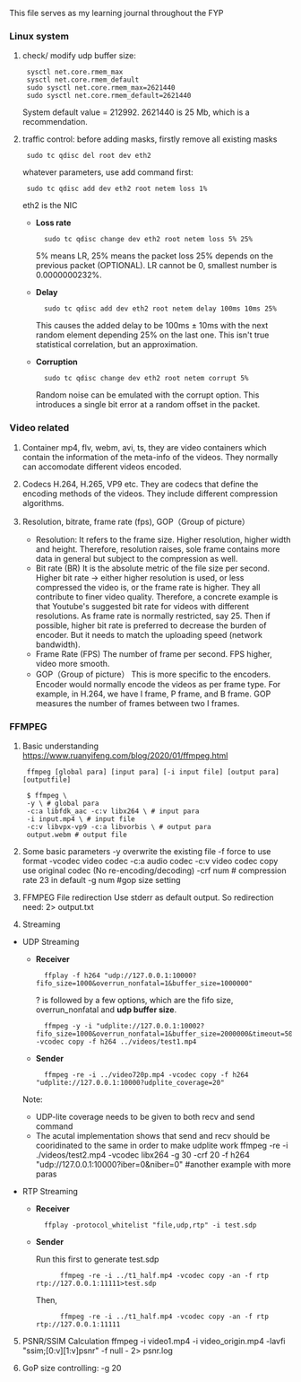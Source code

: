 This file serves as my learning journal throughout the FYP

### Linux system
1. check/ modify udp buffer size:

        sysctl net.core.rmem_max
        sysctl net.core.rmem_default
        sudo sysctl net.core.rmem_max=2621440
        sudo sysctl net.core.rmem_default=2621440

    System default value = 212992. 2621440 is 25 Mb, which is a recommendation.
2. traffic control:
    before adding masks, firstly remove all existing masks

        sudo tc qdisc del root dev eth2

    whatever parameters, use add command first:

        sudo tc qdisc add dev eth2 root netem loss 1%

    eth2 is the NIC
    - **Loss rate**

            sudo tc qdisc change dev eth2 root netem loss 5% 25%

        5% means LR, 25% means the packet loss 25% depends on the previous packet (OPTIONAL). LR cannot be 0, smallest number
        is 0.0000000232%.
    - **Delay**

            sudo tc qdisc add dev eth2 root netem delay 100ms 10ms 25%

        This causes the added delay to be 100ms ± 10ms with the next random element depending 25% on the last one. This isn't true statistical correlation, but an approximation.
    - **Corruption**

            sudo tc qdisc change dev eth2 root netem corrupt 5%

        Random noise can be emulated with the corrupt option. This introduces a single bit error at a random offset in the packet.
### Video related

1. Container
mp4, flv, webm, avi, ts, they are video containers which contain the information of the meta-info of the videos. They normally can accomodate different videos encoded. 

2. Codecs
H.264, H.265, VP9 etc. They are codecs that define the encoding methods of the videos. They include different compression algorithms.

3. Resolution, bitrate, frame rate (fps), GOP（Group of picture）
    - Resolution:
    It refers to the frame size. Higher resolution, higher width and height. Therefore,     resolution raises,  sole frame contains more data in general but subject to the compression as well.
    - Bit rate (BR)
    It is the absolute metric of the file size per second. Higher bit rate -> either higher resolution is used, or less compressed the video is, or the frame rate is higher. They all contribute to finer video quality.
    Therefore, a concrete example is that Youtube's suggested bit rate for videos with different resolutions. As frame rate is normally restricted, say 25. Then if possible, higher bit rate is preferred to decrease the burden of encoder. But it needs to match the uploading speed (network bandwidth).
    - Frame Rate (FPS)
    The number of frame per second. FPS higher, video more smooth. 
    - GOP（Group of picture）
    This is more specific to the encoders. Encoder would normally encode the videos as per frame type. For example, in  H.264, we have I frame, P frame, and B frame. GOP measures the number of frames between two I frames.

### FFMPEG

1. Basic understanding
https://www.ruanyifeng.com/blog/2020/01/ffmpeg.html

        ffmpeg [global para] [input para] [-i input file] [output para] [outputfile]

        $ ffmpeg \
        -y \ # global para
        -c:a libfdk_aac -c:v libx264 \ # input para
        -i input.mp4 \ # input file
        -c:v libvpx-vp9 -c:a libvorbis \ # output para
        output.webm # output file

2. Some basic parameters
        -y overwrite the existing file
        -f force to use format
        -vcodec video codec
        -c:a audio codec
        -c:v video codec
        copy use original codec (No re-encoding/decoding)
        -crf num # compression rate 23 in default
        -g num #gop size setting

3. FFMPEG File redirection
    Use stderr as default output. So redirection need: 2> output.txt

4. Streaming
- UDP Streaming
    - **Receiver**

            ffplay -f h264 "udp://127.0.0.1:10000?fifo_size=1000&overrun_nonfatal=1&buffer_size=1000000"
            
        ? is followed by a few options, which are the fifo size, overrun_nonfatal and **udp buffer size**.

            ffmpeg -y -i "udplite://127.0.0.1:10002?fifo_size=1000&overrun_nonfatal=1&buffer_size=2000000&timeout=5000000" -vcodec copy -f h264 ../videos/test1.mp4

    - **Sender**

            ffmpeg -re -i ../video720p.mp4 -vcodec copy -f h264 "udplite://127.0.0.1:10000?udplite_coverage=20"
    Note:     
    - UDP-lite coverage needs to be given to both recv and send command
    - The acutal implementation shows that send and recv should be cooridinated to the same in order to make udplite work
            ffmpeg -re -i ./videos/test2.mp4 -vcodec libx264 -g 30 -crf 20 -f h264 "udp://127.0.0.1:10000?iber=0&niber=0"
            #another example with more paras



- RTP Streaming
    - **Receiver**

            ffplay -protocol_whitelist "file,udp,rtp" -i test.sdp 

    - **Sender**

        Run this first to generate test.sdp

                ffmpeg -re -i ../t1_half.mp4 -vcodec copy -an -f rtp rtp://127.0.0.1:11111>test.sdp

        Then,
            
                ffmpeg -re -i ../t1_half.mp4 -vcodec copy -an -f rtp rtp://127.0.0.1:11111

5. PSNR/SSIM Calculation
        ffmpeg -i video1.mp4 -i video_origin.mp4 -lavfi  "ssim;[0:v][1:v]psnr" -f null - 2> psnr.log

6. GoP size controlling: -g 20